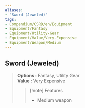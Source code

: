```yaml
---
aliases:
- "Sword (Jeweled)"
tags:
- Compendium/CSRD/en/Equipment
- Equipment/Fantasy
- Equipment/Utility-Gear
- Equipment/Value/Very-Expensive
- Equipment/Weapon/Medium
---
```


  
## Sword (Jeweled)  
  
>  
> **Options :** Fantasy, Utility Gear  
> **Value :** Very Expensive  
>>[!note] Features  
>> - Medium weapon